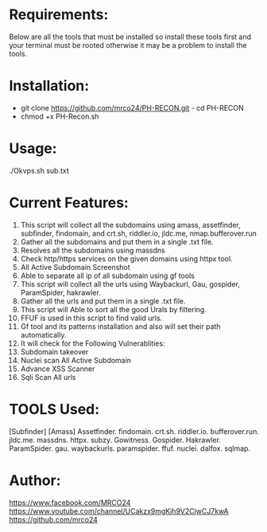 # Requirements:
Below are all the tools that must be installed so install these tools first and your terminal must be rooted otherwise it may be a problem to install the tools.

# Installation:
- git clone https://github.com/mrco24/PH-RECON.git                                                                                                                      - cd PH-RECON
- chmod +x PH-Recon.sh
# Usage:
./Okvps.sh sub.txt

# Current Features:
1) This script will collect all the subdomains using amass, assetfinder, subfinder, findomain, and crt.sh, riddler.io, jldc.me, nmap.bufferover.run
2) Gather all the subdomains and put them in a single .txt file.
3) Resolves all the subdomains using massdns
4) Check http/https services on the given domains using httpx tool.
5) All Active Subdomain Screenshot
6) Able to separate all ip of all subdomain using gf tools
7) This script will collect all the urls using Waybackurl, Gau, gospider, ParamSpider, hakrawler.
8) Gather all the urls and put them in a single .txt file.
9) This script will  Able to sort all the good Urals by filtering.
10) FFUF is used in this script to find valid urls.
11) Gf tool and its patterns installation and also will set their path automatically.
12) It will check for the Following Vulnerablities:
13) Subdomain takeover
14) Nuclei scan All Active Subdomain
15) Advance XSS Scanner
16) Sqli Scan All urls 


# TOOLS Used:
[Subfinder]
[Amass]
Assetfinder.
findomain.
crt.sh.
riddler.io.
bufferover.run.
jldc.me.
massdns.
httpx.
subzy.
Gowitness.
Gospider.
Hakrawler.
ParamSpider.
gau.
waybackurls.
paramspider.
ffuf.
nuclei.
dalfox.
sqlmap.

# Author:
 https://www.facebook.com/MRCO24
 https://www.youtube.com/channel/UCakzx9mgKjh9V2CjwCJ7kwA
 https://github.com/mrco24
